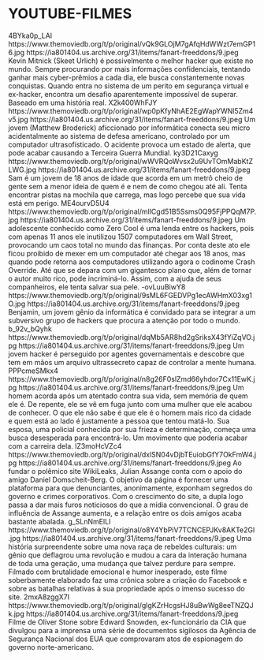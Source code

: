 # YOUTUBE-FILMES


<item>
<title>[COLOR silver][B] CAÇADA VIRTUAL [/COLOR][/B][COLOR yellow]  FULL HD  [B][/COLOR][/B]</title>
<utube>4BYka0p_LAI</utube>
<thumbnail>https://www.themoviedb.org/t/p/original/vQk9GLOjM7gAfqHdWWzt7emGP16.jpg</thumbnail>
<fanart>https://ia801404.us.archive.org/31/items/fanart-freeddons/9.jpeg</fanart>
<info>Kevin Mitnick (Skeet Urlich) é possivelmente o melhor hacker que existe no mundo. Sempre procurando por mais informações confidenciais, tentando ganhar mais cyber-prêmios a cada dia, ele busca constantemente novas conquistas. Quando entra no sistema de um perito em segurança virtual e ex-hacker, encontra um desafio aparentemente impossível de superar. Baseado em uma história real.</info>
</item>

<item>
<title>[COLOR silver][B] HACKER  - JOGOS DE GUERRA [/COLOR][/B][COLOR yellow]  FULL HD  [B][/COLOR][/B]</title>
<utube>X2k400WhFJY</utube>
<thumbnail>https://www.themoviedb.org/t/p/original/wp0pKfyNhAE2EgWapYWNl5Zm4v5.jpg</thumbnail>
<fanart>https://ia801404.us.archive.org/31/items/fanart-freeddons/9.jpeg</fanart>
<info>Um jovem (Matthew Broderick) aficcionado por informática conecta seu micro acidentalmente ao sistema de defesa americano, controlado por um computador ultrasofisticado. O acidente provoca um estado de alerta, que pode acabar causando a Terceira Guerra Mundial.</info>
</item>

<item>
<title>[COLOR silver][B] GAROTO 7  [/COLOR][/B][COLOR yellow]  FULL HD  [B][/COLOR][/B]</title>
<utube>ky3D21Caxyg</utube>
<thumbnail>https://www.themoviedb.org/t/p/original/wWVRQoWvsx2u9UvTOmMabKtZLWG.jpg</thumbnail>
<fanart>https://ia801404.us.archive.org/31/items/fanart-freeddons/9.jpeg</fanart>
<info>Sam é um jovem de 18 anos de idade que acorda em um metrô cheio de gente sem a menor ideia de quem é e nem de como chegou até ali. Tenta encontrar pistas na mochila que carrega, mas logo percebe que sua vida está em perigo.</info>
</item>

<item>
<title>[COLOR silver][B] HACKERS - PIRATAS DO COMPUTADOR 1995 [/COLOR][/B][COLOR yellow]  FULL HD  [B][/COLOR][/B]</title>
<utube>ME4ourvD5U4</utube>
<thumbnail>https://www.themoviedb.org/t/p/original/mIlCgd51B5Ssms0Q95FjPPQqM7P.jpg</thumbnail>
<fanart>https://ia801404.us.archive.org/31/items/fanart-freeddons/9.jpeg</fanart>
<info>Um adolescente conhecido como Zero Cool é uma lenda entre os hackers, pois com apenas 11 anos ele inutilizou 1507 computadores em Wall Street, provocando um caos total no mundo das finanças. Por conta deste ato ele ficou proibido de mexer em um computador até chegar aos 18 anos, mas quando pode retorna aos computadores utilizando agora o codinome Crash Override. Até que se depara com um gigantesco plano que, além de tornar o autor muito rico, pode incriminá-lo. Assim, com a ajuda de seus companheiros, ele tenta salvar sua pele.</info>
</item>

<item>
<title>[COLOR silver][B] INVASORES - NENHUM SISTEMA ESTA Á SALVO [/COLOR][/B][COLOR yellow]  FULL HD  [B][/COLOR][/B]</title>
<utube>-ovLuuBiwY8</utube>
<thumbnail>https://www.themoviedb.org/t/p/original/9sML6FGEDVPg1ecAWHmX03xg1O.jpg</thumbnail>
<fanart>https://ia801404.us.archive.org/31/items/fanart-freeddons/9.jpeg</fanart>
<info>Benjamin, um jovem gênio da informática é convidado para se integrar a um subversivo grupo de hackers que procura a atenção por todo o mundo.</info>
</item>

<item>
<title>[COLOR silver][B] HACKER - O INIMIGO AO MEU REDOR [/COLOR][/B][COLOR yellow]  FULL HD  [B][/COLOR][/B]</title>
<utube>b_92v_bQyhk</utube>
<thumbnail>https://www.themoviedb.org/t/p/original/dqMb5AR8hd2gSriksX43fYiZqVO.jpg</thumbnail>
<fanart>https://ia801404.us.archive.org/31/items/fanart-freeddons/9.jpeg</fanart>
<info>Um jovem hacker é perseguido por agentes governamentais e descobre que tem em mãos um arquivo ultrassecreto capaz de controlar a mente humana.</info>
</item>

<item>
<title>[COLOR silver][B] HACKER DE SÃO FRANCISCO [/COLOR][/B][COLOR yellow]  FULL HD  [B][/COLOR][/B]</title>
<utube>PPPcmeSMkx4</utube>
<thumbnail>https://www.themoviedb.org/t/p/original/n8g26F0slZmd66yhdor7Cx11EwK.jpg</thumbnail>
<fanart>https://ia801404.us.archive.org/31/items/fanart-freeddons/9.jpeg</fanart>
<info>Um homem acorda após um atentado contra sua vida, sem memória de quem ele é. De repente, ele se vê em fuga junto com uma mulher que ele acabou de conhecer. O que ele não sabe é que ele é o homem mais rico da cidade e quem está ao lado é justamente a pessoa que tentou matá-lo. Sua esposa, uma policial conhecida por sua frieza e determinação, começa uma busca desesperada para encontrá-lo. Um movimento que poderia acabar com a carreira dela.</info>
</item>

<item>
<title>[COLOR silver][B] HACKER - O QUINTO PODER [/COLOR][/B][COLOR yellow]  FULL HD  [B][/COLOR][/B]</title>
<utube>lZ3moHcVZc4</utube>
<thumbnail>https://www.themoviedb.org/t/p/original/dxlSN04vDjbTEuiobGfY7OkFmW4.jpg</thumbnail>
<fanart>https://ia801404.us.archive.org/31/items/fanart-freeddons/9.jpeg</fanart>
<info>Ao fundar o polêmico site WikiLeaks, Julian Assange conta com o apoio do amigo Daniel Domscheit-Berg. O objetivo da página é fornecer uma plataforma para que denunciantes, anonimamente, exponham segredos do governo e crimes corporativos. Com o crescimento do site, a dupla logo passa a dar mais furos noticiosos do que a mídia convencional. O grau de influência de Assange aumenta, e a relação entre os dois amigos acaba bastante abalada.</info>
</item>

<item>
<title>[COLOR silver][B] REDE SOCIAL [/COLOR][/B][COLOR yellow]  FULL HD  [B][/COLOR][/B]</title>
<utube>g_SLnNmElLI</utube>
<thumbnail>https://www.themoviedb.org/t/p/original/o8Y4YbPiV7TCNCEPJKv8AKTe2Gl.jpg</thumbnail>
<fanart>https://ia801404.us.archive.org/31/items/fanart-freeddons/9.jpeg</fanart>
<info>Uma história surpreendente sobre uma nova raça de rebeldes culturais: um gênio que deflagrou uma revolução e mudou a cara da interação humana de toda uma geração, uma mudança que talvez perdure para sempre. Filmado com brutalidade emocional e humor inesperado, este filme soberbamente elaborado faz uma crônica sobre a criação do Facebook e sobre as batalhas relativas à sua propriedade após o imenso sucesso do site.</info>
</item>

<item>
<title>[COLOR silver][B] SNODEN - HEROI OU TRAIDOR  [/COLOR][/B][COLOR yellow]  FULL HD  [B][/COLOR][/B]</title>
<utube>2mxA8zggX7I</utube>
<thumbnail>https://www.themoviedb.org/t/p/original/glgKZrHcgsHJ8uBwWg8eeTNZQJk.jpg</thumbnail>
<fanart>https://ia801404.us.archive.org/31/items/fanart-freeddons/9.jpeg</fanart>
<info>Filme de Oliver Stone sobre Edward Snowden, ex-funcionário da CIA que divulgou para a imprensa uma série de documentos sigilosos da Agência de Segurança Nacional dos EUA que comprovaram atos de espionagem do governo norte-americano.</info>
</item>
